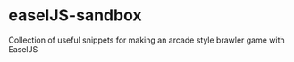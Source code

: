 # easelJS-sandbox
Collection of useful snippets for making an arcade style brawler game with EaselJS
